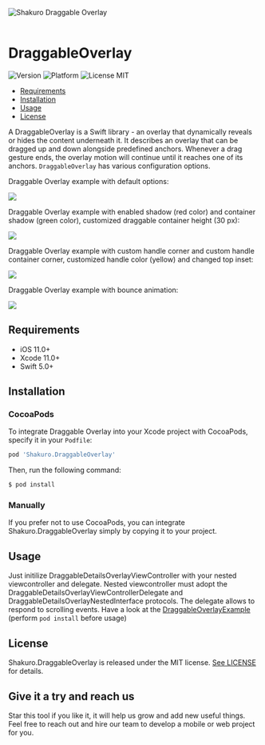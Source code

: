 ![Shakuro Draggable Overlay](Resources/title_image.png)
<br><br>
# DraggableOverlay
![Version](https://img.shields.io/badge/version-1.0.0-blue.svg)
![Platform](https://img.shields.io/badge/platform-iOS-lightgrey.svg)
![License MIT](https://img.shields.io/badge/license-MIT-green.svg)

- [Requirements](#requirements)
- [Installation](#installation)
- [Usage](#usage)
- [License](#license)

A DraggableOverlay is a Swift library - an overlay that dynamically reveals or hides the content underneath it. It describes an overlay that can be dragged up and down alongside predefined anchors. Whenever a drag gesture ends, the overlay motion will continue until it reaches one of its anchors.  `DraggableOverlay` has various configuration options.

Draggable Overlay example with default options:

![](Resources/draggable_overlay_example_1.gif)

Draggable Overlay example with enabled shadow (red color) and container shadow (green color), customized draggable container height (30 px):

![](Resources/draggable_overlay_example_2.gif)

Draggable Overlay example with custom handle corner and custom handle container corner, customized handle color (yellow) and changed top inset:

![](Resources/draggable_overlay_example_3.gif)

Draggable Overlay example with bounce animation:

![](Resources/draggable_overlay_example_4.gif)

## Requirements

- iOS 11.0+
- Xcode 11.0+
- Swift 5.0+

## Installation

### CocoaPods

To integrate Draggable Overlay into your Xcode project with CocoaPods, specify it in your `Podfile`:

```ruby
pod 'Shakuro.DraggableOverlay'
```

Then, run the following command:

```bash
$ pod install
```

### Manually

If you prefer not to use CocoaPods, you can integrate Shakuro.DraggableOverlay simply by copying it to your project.

## Usage
Just initilize DraggableDetailsOverlayViewController with your nested viewcontroller and delegate. Nested viewcontroller must adopt the DraggableDetailsOverlayViewControllerDelegate and DraggableDetailsOverlayNestedInterface protocols. The delegate allows to respond to scrolling events.
Have a look at the [DraggableOverlayExample](https://github.com/shakurocom/DraggableOverlay/tree/main/DraggableOverlayExample) (perform `pod install` before usage)

## License

Shakuro.DraggableOverlay is released under the MIT license. [See LICENSE](https://github.com/shakurocom/DraggableOverlay/blob/main/LICENSE.md) for details.

## Give it a try and reach us

Star this tool if you like it, it will help us grow and add new useful things. 
Feel free to reach out and hire our team to develop a mobile or web project for you.


